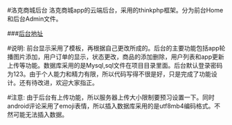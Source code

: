 #洛克商城后台
洛克商城app的云端后台，采用的thinkphp框架。分为前台Home和后台Admin文件。

###[后台地址](http://www.anumbrella.net/App/AppShopService/index.php)

#说明:
前台显示采用了模板，再根据自己更改所成的。后台的主要功能包括app轮播图片添加，用户订单的显示，状态更改，商品的添加删除，用户列表和app更新上传等功能。数据库采用的是Mysql,sql文件在项目目录里面。后台默认登录密码为123。由于个人能力和精力有限，所以代码写得不很是好，只是完成了功能设计。还有待改进，欢迎大家指正。


#注意:
由于后台有上传功能，所以服务器上传大小限制要预习设置一下。同时android评论采用了emoji表情，所以插入数据库采用的是utf8mb4编码格式。不然可能无法插入数据。


